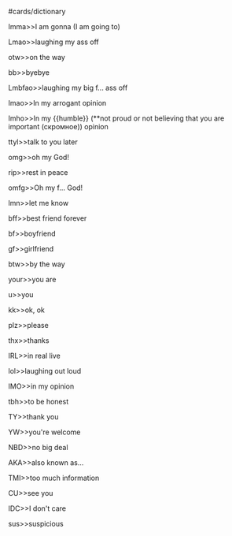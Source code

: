 #cards/dictionary 

Imma>>I am gonna (I am going to)

Lmao>>laughing my ass off <!--SR:!2024-01-08,14,290-->

otw>>on the way

bb>>byebye

Lmbfao>>laughing my big f... ass off

Imao>>In my arrogant opinion

Imho>>In my {{humble}} (**not proud or not believing that you are important (скромное)) opinion <!--SR:!2024-01-10,16,294-->

ttyl>>talk to you later

omg>>oh my God!

rip>>rest in peace

omfg>>Oh my f... God!

lmn>>let me know

bff>>best friend forever

bf>>boyfriend

gf>>girlfriend

btw>>by the way

your>>you are

u>>you

kk>>ok, ok <!--SR:!2023-12-31,3,262-->

plz>>please

thx>>thanks <!--SR:!2023-12-31,3,262-->

IRL>>in real live

lol>>laughing out loud

IMO>>in my opinion

tbh>>to be honest

TY>>thank you

YW>>you're welcome <!--SR:!2024-01-05,11,274-->

NBD>>no big deal <!--SR:!2024-01-03,9,270-->

AKA>>also known as...

TMI>>too much information

CU>>see you

IDC>>I don't care

sus>>suspicious